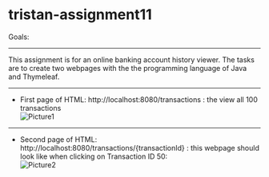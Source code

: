 # tristan-assignment11
Goals:
******
This assignment is for an online banking account history viewer.
The tasks are to create two webpages with the the programming language of Java and Thymeleaf.
**************************************************************************************************************************
- First page of HTML: http://localhost:8080/transactions : the view all 100 transactions
<br>![Picture1](https://user-images.githubusercontent.com/24350792/164569733-7e1463b8-64b6-4c13-b83f-9899c6b931e5.png)
**************************************************************************************************************************
- Second page of HTML: http://localhost:8080/transactions/{transactionId} : this webpage should look like when clicking on Transaction ID 50:
<br>![Picture2](https://user-images.githubusercontent.com/24350792/164569762-8c273fbb-ebd4-421b-9601-8c363c861bba.png)
